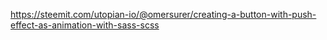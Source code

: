https://steemit.com/utopian-io/@omersurer/creating-a-button-with-push-effect-as-animation-with-sass-scss
